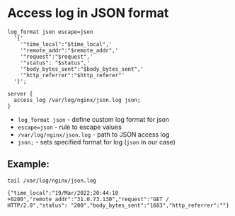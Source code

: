 # Access log in JSON format

```nginx
log_format json escape=json
  '{'
    '"time_local":"$time_local",'
    '"remote_addr":"$remote_addr",'
    '"request":"$request",'
    '"status": "$status",'
    '"body_bytes_sent":"$body_bytes_sent",'
    '"http_referrer":"$http_referer"'
  '}';

server {
  access_log /var/log/nginx/json.log json;
}
```

- `log_format json` - define custom log format for json
- `escape=json` - rule to escape values
- `/var/log/nginx/json.log` - path to JSON access log
- `json;` - sets specified format for log (`json` in our case)

## Example: 
```nginx
tail /var/log/nginx/json.log
```
```
{"time_local":"19/Mar/2022:20:44:10 +0200","remote_addr":"31.0.73.130","request":"GET / HTTP/2.0","status": "200","body_bytes_sent":"1683","http_referrer":""}

```

